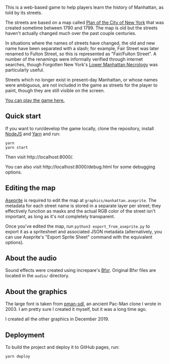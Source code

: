 This is a web-based game to help players learn the history of Manhattan,
as told by its streets.

The streets are based on a map called [Plan of the City of New York][plan]
that was created sometime between 1790 and 1799. The map is old but the
streets haven't actually changed much over the past couple centuries.

In situations where the names of streets have changed, the old and new name
have been separated with a slash; for example, Fair Street was later
renamed to Fulton Street, so this is represented as "Fair/Fulton Street".
A number of the renamings were informally verified through internet
searches, though Forgotten New York's [Lower Manhattan Necrology][nec]
was particularly useful.

Streets which no longer exist in present-day Manhattan, or whose
names were ambiguous, are not included in the game as streets for
the player to paint, though they are still visible on the screen.

[You can play the game here.][game]

[nec]: https://forgotten-ny.com/1999/09/lower-manhattan-necrology/

## Quick start

If you want to run/develop the game locally, clone the repository,
install [NodeJS][] and [Yarn][] and run:

```
yarn
yarn start
```

Then visit http://localhost:8000/.

You can also visit http://localhost:8000/debug.html for some debugging options.

[game]: https://toolness.github.io/paint-manhattan/
[NodeJS]: https://nodejs.org/
[Yarn]: https://yarnpkg.com/

## Editing the map

[Aseprite][] is required to edit the map at `graphics/manhattan.aseprite`. The
metadata for each street name is stored in a separate layer per street; they
effectively function as masks and the actual RGB color of the street isn't
important, as long as it's not completely transparent.

Once you've edited the map, run `python3 export_from_aseprite.py` to export it
as a spritesheet and associated JSON metadata (alternatively, you can use
Aseprite's "Export Sprite Sheet" command with the equivalent options).

## About the audio

Sound effects were created using increpare's [Bfxr][]. Original Bfxr files are
located in the `audio/` directory.

[Bfxr]: https://www.bfxr.net/

## About the graphics

The large font is taken from [pman-sdl][], an ancient Pac-Man clone I wrote in 2003. I
am pretty sure I created it myself, but it was a long time ago.

I created all the other graphics in December 2019.

## Deployment

To build the project and deploy it to GitHub pages, run:

```
yarn deploy
```

[plan]: https://digitalcollections.nypl.org/items/5e66b3e8-e8ff-d471-e040-e00a180654d7
[Aseprite]: https://www.aseprite.org/
[pman-sdl]: https://github.com/toolness/pman-sdl/
